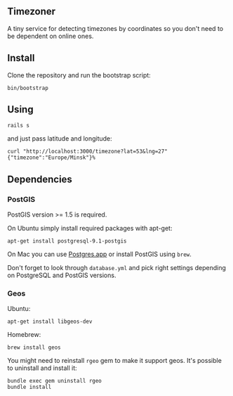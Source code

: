 ## Timezoner

A tiny service for detecting timezones by coordinates so you don't need to be dependent on online ones.

## Install

Clone the repository and run the bootstrap script:

```
bin/bootstrap
```

## Using

```
rails s
```

and just pass latitude and longitude:

```
curl "http://localhost:3000/timezone?lat=53&lng=27"
{"timezone":"Europe/Minsk"}%
```

## Dependencies

### PostGIS

PostGIS version >= 1.5 is required.

On Ubuntu simply install required packages with apt-get:

```
apt-get install postgresql-9.1-postgis
```

On Mac you can use [Postgres.app](http://postgresapp.com/) or install PostGIS using `brew`.

Don't forget to look through `database.yml` and pick right settings depending on PostgreSQL and PostGIS versions.

### Geos

Ubuntu:

```
apt-get install libgeos-dev
```

Homebrew:

```
brew install geos
```

You might need to reinstall `rgeo` gem to make it support geos. It's possible to uninstall and install it:

```
bundle exec gem uninstall rgeo
bundle install
```
